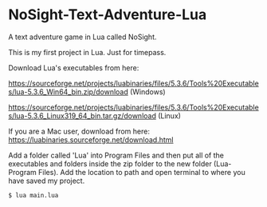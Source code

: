 # NoSight-Text-Adventure-Lua
A text adventure game in Lua called NoSight.

This is my first project in Lua.
Just for timepass.

Download Lua's executables from here: 

https://sourceforge.net/projects/luabinaries/files/5.3.6/Tools%20Executables/lua-5.3.6_Win64_bin.zip/download (Windows)

https://sourceforge.net/projects/luabinaries/files/5.3.6/Tools%20Executables/lua-5.3.6_Linux319_64_bin.tar.gz/download (Linux)
                                      
If you are a Mac user, download from here: https://luabinaries.sourceforge.net/download.html

Add a folder called 'Lua' into Program Files and then put all of the executables and folders inside the zip folder to the new folder (Lua-Program Files).
Add the location to path and open terminal to where you have saved my project.

`$ lua main.lua`
